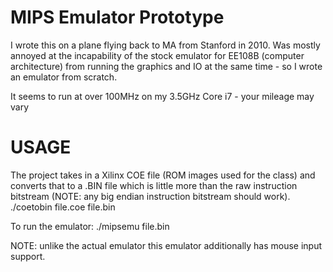 MIPS Emulator Prototype
==========

I wrote this on a plane flying back to MA from Stanford in 2010.  Was mostly annoyed at the incapability of the stock emulator for EE108B (computer architecture) from running the graphics and IO at the same time - so I wrote an emulator from scratch.

It seems to run at over 100MHz on my 3.5GHz Core i7 - your mileage may vary

USAGE
===
The project takes in a Xilinx COE file (ROM images used for the class) and converts that to a .BIN file which is little more than the raw instruction bitstream (NOTE: any big endian instruction bitstream should work).
./coetobin file.coe file.bin

To run the emulator:
./mipsemu file.bin

NOTE: unlike the actual emulator this emulator additionally has mouse input support.

